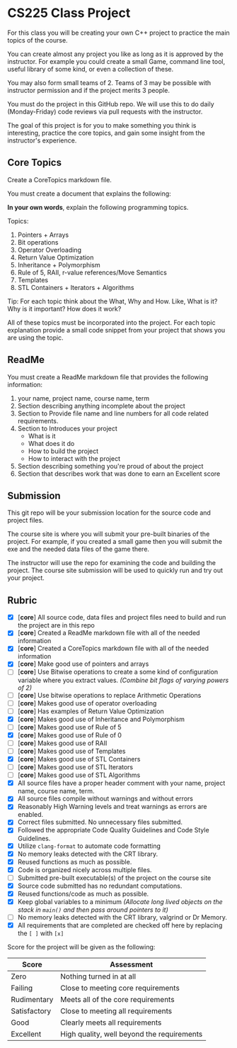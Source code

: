 # CS225 Class Project

For this class you will be creating your own C++ project to practice the main topics of the course.

You can create almost any project you like as long as it is approved by the instructor. For example you could create a small Game, command line tool, useful library of some kind, or even a collection of these.

You may also form small teams of 2. Teams of 3 may be possible with instructor permission and if the project merits 3 people.

You must do the project in this GitHub repo. We will use this to do daily (Monday-Friday) code reviews via pull requests with the instructor.

The goal of this project is for you to make something you think is interesting, practice the core topics, and gain some insight from the instructor's experience.

## Core Topics

Create a CoreTopics markdown file.

You must create a document that explains the following:

**In your own words**, explain the following programming topics. 

Topics:

1. Pointers + Arrays
2. Bit operations
3. Operator Overloading
4. Return Value Optimization
5. Inheritance + Polymorphism
6. Rule of 5, RAII, r-value references/Move Semantics
7. Templates
8. STL Containers + Iterators + Algorithms

Tip: For each topic think about the What, Why and How. Like, What is it? Why is it important? How does it work?

All of these topics must be incorporated into the project. For each topic explanation provide a small code snippet from your project that shows you are using the topic.

## ReadMe

You must create a ReadMe markdown file that provides the following information:

1. your name, project name, course name, term
2. Section describing anything incomplete about the project
5. Section to Provide file name and line numbers for all code related requirements.
4. Section to Introduces your project
    - What is it
    - What does it do
    - How to build the project
    - How to interact with the project
3. Section describing something you're proud of about the project
6. Section that describes work that was done to earn an Excellent score


## Submission

This git repo will be your submission location for the source code and project files.

The course site is where you will submit your pre-built binaries of the project. For example, if you created a small game then you will submit the exe and the needed data files of the game there.

The instructor will use the repo for examining the code and building the project. The course site submission will be used to quickly run and try out your project.

## Rubric

- [X] [**core**] All source code, data files and project files need to build and run the project are in this repo
- [X] [**core**] Created a ReadMe markdown file with all of the needed information
- [X] [**core**] Created a CoreTopics markdown file with all of the needed information
- [X] [**core**] Make good use of pointers and arrays
- [ ] [**core**] Use Bitwise operations to create a some kind of configuration variable where you extract values. _(Combine bit flags of varying powers of 2)_
- [ ] [**core**] Use bitwise operations to replace Arithmetic Operations
- [ ] [**core**] Makes good use of operator overloading
- [ ] [**core**] Has examples of Return Value Optimization
- [X] [**core**] Makes good use of Inheritance and Polymorphism
- [ ] [**core**] Makes good use of Rule of 5
- [X] [**core**] Makes good use of Rule of 0
- [ ] [**core**] Makes good use of RAII
- [ ] [**core**] Makes good use of Templates
- [X] [**core**] Makes good use of STL Containers
- [ ] [**core**] Makes good use of STL Iterators
- [ ] [**core**] Makes good use of STL Algorithms
- [X] All source files have a proper header comment with your name, project name, course name, term.
- [X] All source files compile without warnings and without errors
- [X] Reasonably High Warning levels and treat warnings as errors are enabled.
- [X] Correct files submitted. No unnecessary files submitted.
- [X] Followed the appropriate Code Quality Guidelines and Code Style Guidelines.
- [X] Utilize `clang-format` to automate code formatting
- [X] No memory leaks detected with the CRT library.
- [X] Reused functions as much as possible.
- [X] Code is organized nicely across multiple files.
- [ ] Submitted pre-built executable(s) of the project on the course site
- [X] Source code submitted has no redundant computations.
- [X] Reused functions/code as much as possible.
- [X] Keep global variables to a minimum _(Allocate long lived objects on the stack in `main()` and then pass around pointers to it)_
- [ ] No memory leaks detected with the CRT library, valgrind or Dr Memory.
- [X] All requirements that are completed are checked off here by replacing the `[ ]` with `[x]`

Score for the project will be given as the following:

Score        | Assessment
------------ | ----------
Zero         | Nothing turned in at all
Failing      | Close to meeting core requirements
Rudimentary  | Meets all of the core requirements
Satisfactory | Close to meeting all requirements
Good         | Clearly meets all requirements 
Excellent    | High quality, well beyond the requirements
